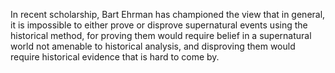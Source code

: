 In recent scholarship, Bart Ehrman has championed the view that in general, it is impossible to either prove or disprove supernatural events using the historical method, for proving them would require belief in a supernatural world not amenable to historical analysis, and disproving them would require historical evidence that is hard to come by.